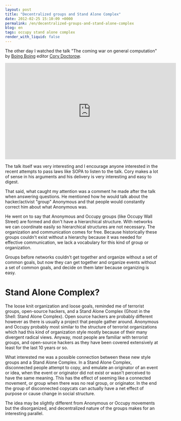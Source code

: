 ```yaml
---
layout: post
title: "Decentralized groups and Stand Alone Complex"
date: 2012-02-25 15:10:09 +0000
permalink: /en/decentralized-groups-and-stand-alone-complex
blog: en
tags: occupy stand alone complex
render_with_liquid: false
---
```


The other day I watched the talk "The coming war on general computation"
by [Boing Boing](http://boingboing.net/) editor [Cory
Doctorow](http://boingboing.net/about#cory).

<iframe width="560" height="315" src="http://www.youtube.com/embed/HUEvRyemKSg#t=45m36s" frameborder="0" allowfullscreen></iframe>

The talk itself was very interesting and I encourage anyone interested
in the recent attempts to pass laws like SOPA to listen to the talk.
Cory makes a lot of sense in his arguments and his delivery is very
interesting and easy to digest.

That said, what caught my attention was a comment he made after the talk
when answering questions. He mentioned how he would talk about the
hacker/activist "group" Anonymous and that people would constantly
correct him about what Anonymous was.

He went on to say that Anonymous and Occupy groups (like Occupy Wall
Street) are formed and don't have a hierarchical structure. With
networks we can coordinate easily so hierarchical structures are not
necessary. The organization and communication comes for free. Because
historically these groups couldn't exist without a hierarchy because it
was needed for effective communication, we lack a vocabulary for this
kind of group or organization.

Groups before networks couldn't get together and organize without a set
of common goals, but now they can get together and organize events
without a set of common goals, and decide on them later because
organizing is easy.

# Stand Alone Complex?

The loose knit organization and loose goals, reminded me of terrorist
groups, open-source hackers, and a Stand Alone Complex (Ghost in the
Shell: Stand Alone Complex). Open source hackers are probably different
however as there is usually a project that people gather around.
Anonymous and Occupy probably most similar to the structure of terrorist
organizations which had this kind of organization style mostly because
of their many divergent radical views. Anyway, most people are familiar
with terrorist groups, and open-source hackers as they have been covered
extensively at least for the last 10 years or so.

What interested me was a possible connection between these new style
groups and a Stand Alone Complex. In a Stand Alone Complex, disconnected
people attempt to copy, and emulate an originator of an event or idea,
when the event or originator did not exist or wasn't perceived to have
the same meaning. This has the effect of seeming like a connected
movement, or group when there was no real group, or originator. In the
end the group of disconnected copycats can actually have a net effect of
purpose or cause change in social structure.

The idea may be slightly different from Anonymous or Occupy movements
but the disorganized, and decentralized nature of the groups makes for
an interesting parallel.
